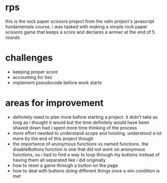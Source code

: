 # rps
this is the rock paper scissors project from the odin project's javascript fundamentals course. i was tasked with making a simple rock paper scissors game that keeps a score and declares a winner at the end of 5 rounds

# challenges
* keeping proper score
* accounting for ties 
* implement pseudocode before work starts

# areas for improvement
* definitely need to plan more before starting a project. it didn't take as long as i thought it would but the time definitely would have been shaved down had i spent more time thinking of the process
* more effort needed to understand scope and hoisting. understood a lot more by the end of this project though
* the importance of anonymous functions vs named functions. the disableButtons function is one that did not work on anonymous 
functions, so i had to find a way to loop through my buttons instead of having them 
all separated like i did originally
* how to reset a game through a button on the page
* how to deal with buttons doing different things once a win condition is met 
